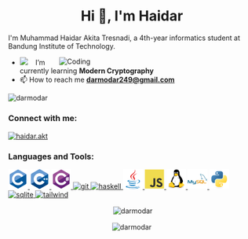 <!--
<p align="center">
  <img width="480" height="270" src="https://github.com/Darmodar/Darmodar/assets/90300735/599d4b7d-cd6c-4a1d-966a-c7781658f96e">
<h3 align="center">Security Enthusiast</h3>

</p>
-->
<h1 align="center">Hi 👋, I'm Haidar</h1>


I'm Muhammad Haidar Akita Tresnadi, a 4th-year informatics student at Bandung Institute of Technology.



<img align="right" alt="Coding" width="400" src="https://github.com/Darmodar/Darmodar/assets/90300735/599d4b7d-cd6c-4a1d-966a-c7781658f96e">


- <img src="https://raw.githubusercontent.com/SP-XD/SP-XD/main/images/linux_rounded.gif?raw=true" width="18" />&nbsp;&nbsp;&nbsp; I’m currently learning **Modern Cryptography**
- 📫 How to reach me **darmodar249@gmail.com**
<p align="left"> <img src="https://komarev.com/ghpvc/?username=darmodar&label=Profile%20views&color=0e75b6&style=flat" alt="darmodar" /> </p>
<h3 align="left">Connect with me:</h3>
<p align="left">
<a href="https://instagram.com/haidar.akt" target="blank"><img align="center" src="https://raw.githubusercontent.com/rahuldkjain/github-profile-readme-generator/master/src/images/icons/Social/instagram.svg" alt="haidar.akt" height="30" width="40" /></a>
</p>

<h3 align="left">Languages and Tools:</h3>
<p align="left"> <a href="https://www.cprogramming.com/" target="_blank" rel="noreferrer"> <img src="https://raw.githubusercontent.com/devicons/devicon/master/icons/c/c-original.svg" alt="c" width="40" height="40"/> </a> <a href="https://www.w3schools.com/cpp/" target="_blank" rel="noreferrer"> <img src="https://raw.githubusercontent.com/devicons/devicon/master/icons/cplusplus/cplusplus-original.svg" alt="cplusplus" width="40" height="40"/> </a> <a href="https://www.w3schools.com/cs/" target="_blank" rel="noreferrer"> <img src="https://raw.githubusercontent.com/devicons/devicon/master/icons/csharp/csharp-original.svg" alt="csharp" width="40" height="40"/> </a> <a href="https://git-scm.com/" target="_blank" rel="noreferrer"> <img src="https://www.vectorlogo.zone/logos/git-scm/git-scm-icon.svg" alt="git" width="40" height="40"/> </a> <a href="https://www.haskell.org/" target="_blank" rel="noreferrer"> <img src="https://upload.wikimedia.org/wikipedia/commons/1/1c/Haskell-Logo.svg" alt="haskell" width="40" height="40"/> </a> <a href="https://www.java.com" target="_blank" rel="noreferrer"> <img src="https://raw.githubusercontent.com/devicons/devicon/master/icons/java/java-original.svg" alt="java" width="40" height="40"/> </a> <a href="https://developer.mozilla.org/en-US/docs/Web/JavaScript" target="_blank" rel="noreferrer"> <img src="https://raw.githubusercontent.com/devicons/devicon/master/icons/javascript/javascript-original.svg" alt="javascript" width="40" height="40"/> </a> <a href="https://www.linux.org/" target="_blank" rel="noreferrer"> <img src="https://raw.githubusercontent.com/devicons/devicon/master/icons/linux/linux-original.svg" alt="linux" width="40" height="40"/> </a> <a href="https://www.mysql.com/" target="_blank" rel="noreferrer"> <img src="https://raw.githubusercontent.com/devicons/devicon/master/icons/mysql/mysql-original-wordmark.svg" alt="mysql" width="40" height="40"/> </a> <a href="https://www.python.org" target="_blank" rel="noreferrer"> <img src="https://raw.githubusercontent.com/devicons/devicon/master/icons/python/python-original.svg" alt="python" width="40" height="40"/> </a> <a href="https://www.sqlite.org/" target="_blank" rel="noreferrer"> <img src="https://www.vectorlogo.zone/logos/sqlite/sqlite-icon.svg" alt="sqlite" width="40" height="40"/> </a> <a href="https://tailwindcss.com/" target="_blank" rel="noreferrer"> <img src="https://www.vectorlogo.zone/logos/tailwindcss/tailwindcss-icon.svg" alt="tailwind" width="40" height="40"/> </a> </p>



<p align="center">
  &nbsp;<img align="center" src="https://github-readme-stats.vercel.app/api?username=darmodar&show_icons=true&locale=en" alt="darmodar" /></p>

<!--
<p align="middle">
  <img align="center" src="https://github-readme-stats.vercel.app/api/top-langs?username=darmodar&show_icons=true&locale=en&layout=compact" alt="darmodar" /></p>
-->





<p align="center">
  <img align="center" src="https://github-readme-streak-stats.herokuapp.com/?user=darmodar&" alt="darmodar" /></p>

<!--
### Hi there 👋
**Darmodar/Darmodar** is a ✨ _special_ ✨ repository because its `README.md` (this file) appears on your GitHub profile.
![Ilove this job](https://github.com/Darmodar/Darmodar/assets/90300735/599d4b7d-cd6c-4a1d-966a-c7781658f96e)
Here are some ideas to get you started:

- 🔭 I’m currently working on ...
- 🌱 I’m currently learning ...
- 👯 I’m looking to collaborate on ...
- 🤔 I’m looking for help with ...
- 💬 Ask me about ...
- 📫 How to reach me: ...
- 😄 Pronouns: ...
- ⚡ Fun fact: ...
-->
